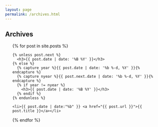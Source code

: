 ```yaml
---
layout: page
permalink: /archives.html
---
```


<h2>Archives</h2>
<ul>
  {% for post in site.posts %}

    {% unless post.next %}
      <h3>{{ post.date | date: '%B %Y' }}</h3>
    {% else %}
      {% capture year %}{{ post.date | date: '%b %-d, %Y' }}{% endcapture %}
      {% capture nyear %}{{ post.next.date | date: '%b %-d, %Y' }}{% endcapture %}
      {% if year != nyear %}
        <h3>{{ post.date | date: '%B %Y' }}</h3>
      {% endif %}
    {% endunless %}

    <li>{{ post.date | date:"%b" }} <a href="{{ post.url }}">{{ post.title }}</a></li>
  {% endfor %}
</ul>
